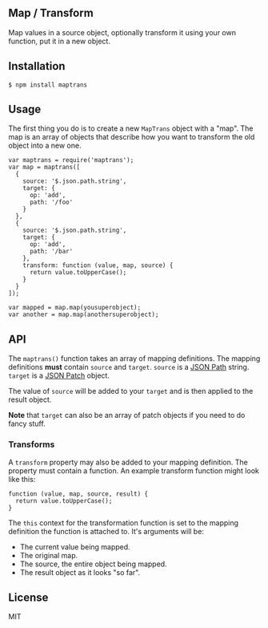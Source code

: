 Map / Transform
---------------

Map values in a source object, optionally transform it using your own function,
put it in a new object.

## Installation

`$ npm install maptrans`

## Usage

The first thing you do is to create a new `MapTrans` object with a "map". The
map is an array of objects that describe how you want to transform the old
object into a new one.

    var maptrans = require('maptrans');
    var map = maptrans([
      {
        source: '$.json.path.string',
        target: {
          op: 'add',
          path: '/foo'
        }
      },
      {
        source: '$.json.path.string',
        target: {
          op: 'add',
          path: '/bar'
        },
        transform: function (value, map, source) {
          return value.toUpperCase();
        }
      }
    ]);

    var mapped = map.map(yousuperobject);
    var another = map.map(anothersuperobject);

## API

The `maptrans()` function takes an array of mapping definitions. The mapping
definitions **must** contain `source` and `target`. `source` is a
[JSON Path](http://goessner.net/articles/JsonPath/) string. `target` is a
[JSON Patch](http://tools.ietf.org/html/draft-ietf-appsawg-json-patch-05)
object.

The value of `source` will be added to your `target` and is then applied to the
result object.

**Note** that `target` can also be an array of patch objects if you need to
do fancy stuff.

### Transforms

A `transform` property may also be added to your mapping definition. The
property must contain a function. An example transform function might look
like this:

    function (value, map, source, result) {
      return value.toUpperCase();
    }

The `this` context for the transformation function is set to the mapping
definition the function is attached to. It's arguments will be:

* The current value being mapped.
* The original map.
* The source, the entire object being mapped.
* The result object as it looks "so far".

## License

MIT

